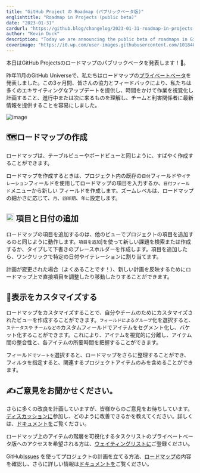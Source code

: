 ```yaml
---
title: "GitHub Project の Roadmap (パブリックベータ版)"
englishtitle: "Roadmap in Projects (public beta)"
date: "2023-01-31"
cardurl: "https://github.blog/changelog/2023-01-31-roadmap-in-projects-public-beta"
author: "Kevin Duck"
description: "Today we are announcing the public beta of roadmaps in GitHub Projects! 🎉"
coverimage: "https://i0.wp.com/user-images.githubusercontent.com/101840513/215615356-81a6b3f4-0555-4ff9-9c97-8e3337983a90.jpg?ssl=1"
---
```


<p>本日はGitHub Projectsのロードマップのパブリックベータを発表します！<g-emoji fallback-src="https://github.githubassets.com/images/icons/emoji/unicode/1f389.png?v8" alias="tada">🎉</g-emoji>。</p>
<p>昨年11月のGitHub Universeで、私たちはロードマップの<a href="https://github.blog/2022-11-15-the-journey-of-your-work-has-never-been-clearer/">プライベートベータ</a>を発表しました。この3ヶ月間、皆さんの協力とフィードバックにより、私たちは多くのエキサイティングなアップデートを提供し、時間をかけて作業を視覚化し計画すること、進行中または次に来るものを理解し、チームと利害関係者に最新情報を提供することを容易にしました。</p>
<p><img decoding="async" src="https://i0.wp.com/user-images.githubusercontent.com/101840513/215615356-81a6b3f4-0555-4ff9-9c97-8e3337983a90.jpg?ssl=1" alt="image" data-recalc-dims="1"></p>
<h2 id="world_map-creating-a-roadmap" id="world_map-creating-a-roadmap" ><g-emoji fallback-src="https://github.githubassets.com/images/icons/emoji/unicode/1f5fa.png?v8" alias="world_map">🗺ロード</g-emoji>マップの作成<a href="#world_map-creating-a-roadmap" class="heading-link pl-2 text-italic text-bold" aria-label="&lt;g-emoji fallback-src=&quot;https://github.githubassets.com/images/icons/emoji/unicode/1f5fa.png?v8&quot; alias=&quot;world_map&quot;&gt;&#128506;&lt;/g-emoji&gt; Creating a roadmap"></a></h2>
<p>ロードマップは、テーブルビューやボードビューと同じように、すばやく作成することができます。</p>
<p>ロードマップを作成するときは、プロジェクト内の既存の<code>日付</code>フィールドや<code>イテレーション</code>フィールドを使用してロードマップの項目を入力するか、<code>日付フィールド</code>メニューから新しい フィールドを作成します。ズームレベルは、ロードマップの細かさに応じて、<code>月</code>、<code>四半期</code>、<code>年に</code>設定します。</p>

<h2 id="&#x2795;-adding-items-and-dates" id="&#x2795;-adding-items-and-dates" ><img src="https://s.w.org/images/core/emoji/14.0.0/72x72/2795.png" alt="➕" class="wp-smiley" style="height: 1em; max-height: 1em;" /> 項目と日付の追加<a href="#&#x2795;-adding-items-and-dates" class="heading-link pl-2 text-italic text-bold" aria-label="&#x2795; Adding items and dates"></a></h2>
<p>ロードマップの項目を追加するのは、他のビューでプロジェクトの項目を追加するのと同じように動作します。<code>項目を追加</code>]を使って新しい課題を検索または作成するか、タイプして下書きのプレースホルダーを作成します。項目を追加したら、ワンクリックで特定の日付やイテレーションに割り当てます。</p>
<p>計画が変更された場合（よくあることです！）、新しい計画を反映するためにロードマップ上で直接項目を調整したり移動したりすることができます。</p>

<h2 id="art-customizing-the-view" id="art-customizing-the-view" ><g-emoji fallback-src="https://github.githubassets.com/images/icons/emoji/unicode/1f3a8.png?v8" alias="art">🎨</g-emoji>表示をカスタマイズする<a href="#art-customizing-the-view" class="heading-link pl-2 text-italic text-bold" aria-label="&lt;g-emoji fallback-src=&quot;https://github.githubassets.com/images/icons/emoji/unicode/1f3a8.png?v8&quot; alias=&quot;art&quot;&gt;&#127912;&lt;/g-emoji&gt; Customizing the view"></a></h2>
<p>ロードマップをカスタマイズすることで、自分やチームのためにカスタマイズされたビューを作成することができます。<code>フィールドによるグループ</code>化を選択すると、<code>ステータスや</code> <code>チームなどの</code>カスタムフィールドでアイテムをセグメント化し、バケット化することができます。これにより、アイテムを視覚的に分離し、アイテム間の整合性と、各アイテムの所要時間を把握することができます。</p>
<p>フィールド<code>でソートを</code>選択すると、ロードマップをさらに整理することができ、フィルタを指定すると、関連するプロジェクトアイテムのみを含めることができます。</p>

<h2 id="writing_hand-tell-us-what-you-think" id="writing_hand-tell-us-what-you-think" ><g-emoji fallback-src="https://github.githubassets.com/images/icons/emoji/unicode/270d.png?v8" alias="writing_hand">✍</g-emoji>ご意見をお聞かせください。<a href="#writing_hand-tell-us-what-you-think" class="heading-link pl-2 text-italic text-bold" aria-label="&lt;g-emoji fallback-src=&quot;https://github.githubassets.com/images/icons/emoji/unicode/270d.png?v8&quot; alias=&quot;writing_hand&quot;&gt;&#9997;&lt;/g-emoji&gt; Tell us what you think!"></a></h2>
<p>さらに多くの改良を計画していますが、皆様からのご意見をお待ちしています。<a href="https://github.com/orgs/community/discussions/39766">ディスカッションに</a>参加し、どのように改善できるかを教えてください。詳しくは、<a href="https://docs.github.com/en/issues/planning-and-tracking-with-projects/customizing-views-in-your-project/customizing-the-roadmap-layout">ドキュメントを</a>ご覧ください。</p>
<p>ロードマップ上のアイテムの階層を可視化するタスクリストのプライベートベータ版へのアクセスを希望される方は、<a href="https://github.com/features/issues/signup">ウェイティングリストに</a>ご登録ください。</p>
<p>GitHub<a href="http://github.com/features/issues">Issues</a> を使ってプロジェクトの計画を立てる方法、<a href="https://github.com/orgs/github/projects/4247/views/7">ロードマップの</a>内容を確認し、さらに詳しい情報は<a href="https://docs.github.com/issues">ドキュメントを</a>ご覧ください。</p>


